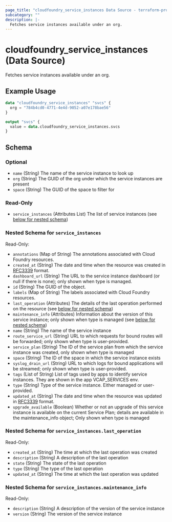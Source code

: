 ```yaml
---
page_title: "cloudfoundry_service_instances Data Source - terraform-provider-cloudfoundry"
subcategory: ""
description: |-
  Fetches service instances available under an org.
---
```


# cloudfoundry_service_instances (Data Source)

Fetches service instances available under an org.

## Example Usage

```terraform
data "cloudfoundry_service_instances" "svcs" {
  org = "784b4cd0-4771-4e4d-9052-a07e178bae56"
}

output "svcs" {
  value = data.cloudfoundry_service_instances.svcs
}
```

<!-- schema generated by tfplugindocs -->
## Schema

### Optional

- `name` (String) The name of the service instance to look up
- `org` (String) The GUID of the org under which the service instances are present
- `space` (String) The GUID of the space to filter for

### Read-Only

- `service_instances` (Attributes List) The list of service instances (see [below for nested schema](#nestedatt--service_instances))

<a id="nestedatt--service_instances"></a>
### Nested Schema for `service_instances`

Read-Only:

- `annotations` (Map of String) The annotations associated with Cloud Foundry resources.
- `created_at` (String) The date and time when the resource was created in [RFC3339](https://www.ietf.org/rfc/rfc3339.txt) format.
- `dashboard_url` (String) The URL to the service instance dashboard (or null if there is none); only shown when type is managed.
- `id` (String) The GUID of the object.
- `labels` (Map of String) The labels associated with Cloud Foundry resources.
- `last_operation` (Attributes) The details of the last operation performed on the resource (see [below for nested schema](#nestedatt--service_instances--last_operation))
- `maintenance_info` (Attributes) Information about the version of this service instance; only shown when type is managed (see [below for nested schema](#nestedatt--service_instances--maintenance_info))
- `name` (String) The name of the service instance
- `route_service_url` (String) URL to which requests for bound routes will be forwarded; only shown when type is user-provided.
- `service_plan` (String) The ID of the service plan from which the service instance was created, only shown when type is managed
- `space` (String) The ID of the space in which the service instance exists
- `syslog_drain_url` (String) URL to which logs for bound applications will be streamed; only shown when type is user-provided.
- `tags` (List of String) List of tags used by apps to identify service instances. They are shown in the app VCAP_SERVICES env.
- `type` (String) Type of the service instance. Either managed or user-provided.
- `updated_at` (String) The date and time when the resource was updated in [RFC3339](https://www.ietf.org/rfc/rfc3339.txt) format.
- `upgrade_available` (Boolean) Whether or not an upgrade of this service instance is available on the current Service Plan; details are available in the maintenance_info object; Only shown when type is managed

<a id="nestedatt--service_instances--last_operation"></a>
### Nested Schema for `service_instances.last_operation`

Read-Only:

- `created_at` (String) The time at which the last operation was created
- `description` (String) A description of the last operation
- `state` (String) The state of the last operation
- `type` (String) The type of the last operation
- `updated_at` (String) The time at which the last operation was updated


<a id="nestedatt--service_instances--maintenance_info"></a>
### Nested Schema for `service_instances.maintenance_info`

Read-Only:

- `description` (String) A description of the version of the service instance
- `version` (String) The version of the service instance